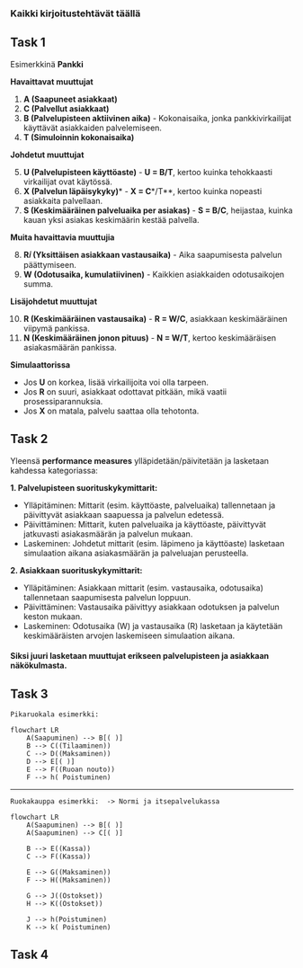 ### Kaikki kirjoitustehtävät täällä

## Task 1

Esimerkkinä __Pankki__


 **Havaittavat muuttujat**

1. **A (Saapuneet asiakkaat)**
2. **C (Palvellut asiakkaat)**
3. **B (Palvelupisteen aktiivinen aika)** - Kokonaisaika, jonka pankkivirkailijat käyttävät asiakkaiden palvelemiseen.
4. **T (Simuloinnin kokonaisaika)**

**Johdetut muuttujat**

5. **U (Palvelupisteen käyttöaste)** - **U = B/T**, kertoo kuinka tehokkaasti virkailijat ovat käytössä.
6. **X (Palvelun läpäisykyky)**\* - ****X = C****\*/T\*\*, kertoo kuinka nopeasti asiakkaita palvellaan.
7. **S (Keskimääräinen palveluaika per asiakas)** - **S = B/C**, heijastaa, kuinka kauan yksi asiakas keskimäärin kestää palvella.

**Muita havaittavia muuttujia**

8. **R𝑖 (Yksittäisen asiakkaan vastausaika)** - Aika saapumisesta palvelun päättymiseen.
9. **W (Odotusaika, kumulatiivinen)** - Kaikkien asiakkaiden odotusaikojen summa.

**Lisäjohdetut muuttujat**

10. **R (Keskimääräinen vastausaika)** - **R = W/C**, asiakkaan keskimääräinen viipymä pankissa.
11. **N (Keskimääräinen jonon pituus)** - **N = W/T**, kertoo keskimääräisen asiakasmäärän pankissa.

**Simulaattorissa**

- Jos **U** on korkea, lisää virkailijoita voi olla tarpeen.
- Jos **R** on suuri, asiakkaat odottavat pitkään, mikä vaatii prosessiparannuksia.
- Jos **X** on matala, palvelu saattaa olla tehotonta.

## Task 2

Yleensä __performance measures__ ylläpidetään/päivitetään ja lasketaan kahdessa kategoriassa:

**1. Palvelupisteen suorituskykymittarit:**
- Ylläpitäminen: Mittarit (esim. käyttöaste, palveluaika) tallennetaan ja päivittyvät asiakkaan saapuessa ja palvelun edetessä.
- Päivittäminen: Mittarit, kuten palveluaika ja käyttöaste, päivittyvät jatkuvasti asiakasmäärän ja palvelun mukaan.
- Laskeminen: Johdetut mittarit (esim. läpimeno ja käyttöaste) lasketaan simulaation aikana asiakasmäärän ja palveluajan perusteella.

**2. Asiakkaan suorituskykymittarit:**
- Ylläpitäminen: Asiakkaan mittarit (esim. vastausaika, odotusaika) tallennetaan saapumisesta palvelun loppuun.
- Päivittäminen: Vastausaika päivittyy asiakkaan odotuksen ja palvelun keston mukaan.
- Laskeminen: Odotusaika (W) ja vastausaika (R) lasketaan ja käytetään keskimääräisten arvojen laskemiseen simulaation aikana.

#### __Siksi juuri lasketaan muuttujat erikseen palvelupisteen ja asiakkaan näkökulmasta.__


## Task 3

```Pikaruokala esimerkki:```
```mermaid
flowchart LR
    A(Saapuminen) --> B[( )]
    B --> C((Tilaaminen))
    C --> D((Maksaminen))
    D --> E[( )]
    E --> F((Ruoan nouto))
    F --> h( Poistuminen)

```
--- 
```Ruokakauppa esimerkki:  -> Normi ja itsepalvelukassa```
```mermaid
flowchart LR
    A(Saapuminen) --> B[( )]
    A(Saapuminen) --> C[( )]

    B --> E((Kassa))
    C --> F((Kassa))

    E --> G((Maksaminen))
    F --> H((Maksaminen))

    G --> J((Ostokset))
    H --> K((Ostokset))

    J --> h(Poistuminen)
    K --> k( Poistuminen)
```

## Task 4

